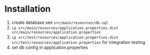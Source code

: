 # Installation

1. create database see `src/main/resources/db.sql`
2. `cp src/main/resources/application.properties.dist src/main/resources/application.properties`
2. `cp src/test/resources/application.properties.dist src/test/resources/application.properties` for integration testing
3. set db config in application.properties